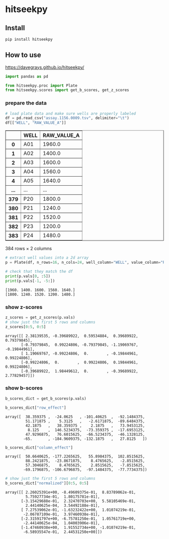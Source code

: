 hitseekpy
================

<!-- WARNING: THIS FILE WAS AUTOGENERATED! DO NOT EDIT! -->

## Install

``` sh
pip install hitseekpy
```

## How to use

https://davegrays.github.io/hitseekpy/


``` python
import pandas as pd

from hitseekpy.proc import Plate
from hitseekpy.scores import get_b_scores, get_z_scores
```

### prepare the data

``` python
# load plate data and make sure wells are properly labeled
df = pd.read_csv("assay.1156.0009.tsv", delimiter="\t")
df[["WELL", "RAW_VALUE_A"]]
```

<div>
<style scoped>
    .dataframe tbody tr th:only-of-type {
        vertical-align: middle;
    }

    .dataframe tbody tr th {
        vertical-align: top;
    }

    .dataframe thead th {
        text-align: right;
    }
</style>
<table border="1" class="dataframe">
  <thead>
    <tr style="text-align: right;">
      <th></th>
      <th>WELL</th>
      <th>RAW_VALUE_A</th>
    </tr>
  </thead>
  <tbody>
    <tr>
      <th>0</th>
      <td>A01</td>
      <td>1960.0</td>
    </tr>
    <tr>
      <th>1</th>
      <td>A02</td>
      <td>1400.0</td>
    </tr>
    <tr>
      <th>2</th>
      <td>A03</td>
      <td>1600.0</td>
    </tr>
    <tr>
      <th>3</th>
      <td>A04</td>
      <td>1560.0</td>
    </tr>
    <tr>
      <th>4</th>
      <td>A05</td>
      <td>1640.0</td>
    </tr>
    <tr>
      <th>...</th>
      <td>...</td>
      <td>...</td>
    </tr>
    <tr>
      <th>379</th>
      <td>P20</td>
      <td>1800.0</td>
    </tr>
    <tr>
      <th>380</th>
      <td>P21</td>
      <td>1240.0</td>
    </tr>
    <tr>
      <th>381</th>
      <td>P22</td>
      <td>1520.0</td>
    </tr>
    <tr>
      <th>382</th>
      <td>P23</td>
      <td>1200.0</td>
    </tr>
    <tr>
      <th>383</th>
      <td>P24</td>
      <td>1480.0</td>
    </tr>
  </tbody>
</table>
<p>384 rows × 2 columns</p>
</div>

``` python
# extract well values into a 2d array
p = Plate(df, n_rows=16, n_cols=24, well_column="WELL", value_column="RAW_VALUE_A")

# check that they match the df
print(p.vals[0, :5])
print(p.vals[-1, -5:])
```

    [1960. 1400. 1600. 1560. 1640.]
    [1800. 1240. 1520. 1200. 1480.]

### show z-scores

``` python
z_scores = get_z_scores(p.vals)
# show just the first 5 rows and columns
z_scores[0:5, 0:5]
```

    array([[ 2.38139535, -0.39689922,  0.59534884,  0.39689922,  0.79379845],
           [-0.79379845,  0.99224806, -0.79379845, -1.19069767, -0.19844961],
           [ 1.19069767, -0.99224806,  0.        , -0.19844961,  0.99224806],
           [-0.99224806,  0.        ,  0.99224806,  0.19844961,  0.99224806],
           [-0.39689922,  1.98449612,  0.        , -0.39689922,  2.77829457]])

### show b-scores

``` python
b_scores_dict = get_b_scores(p.vals)
```

``` python
b_scores_dict["row_effect"]
```

    array([  38.359375 ,  -24.0625   , -101.40625  ,  -92.1484375,
             51.171875 ,    5.3125   ,   -2.6171875,  -89.6484375,
             42.1875   ,   38.359375 ,    2.1875   ,   73.9453125,
              8.125    ,  146.5234375,  -73.359375 ,  -17.6953125,
             47.9296875,   76.6015625,  -66.5234375,  -46.1328125,
            -65.       , -184.9609375, -132.1875   ,   27.8125   ])

``` python
b_scores_dict["column_effect"]
```

    array([  50.6640625, -177.2265625,   55.8984375,  102.8515625,
             88.2421875,  -23.8671875,    8.4765625,   -2.8515625,
             57.3046875,    8.4765625,    2.8515625,   -7.8515625,
            -69.1796875, -106.6796875,  -97.1484375,  -77.7734375])

``` python
# show just the first 5 rows and columns
b_scores_dict["normalized"][0:5, 0:5]
```

    array([[ 2.26025391e+00, -8.49609375e-01,  8.83789062e-01,
             5.75927734e-01,  1.80175781e-01],
           [-3.15429688e-01,  2.32470703e+00,  5.58105469e-01,
             2.44140625e-04,  3.54492188e-01],
           [ 7.27539062e-01, -1.63232422e+00,  1.01074219e-01,
            -2.06787109e-01,  3.97460938e-01],
           [-2.31591797e+00, -6.75781250e-01,  1.05761719e+00,
            -2.44140625e-04,  1.04003906e-01],
           [-1.47460938e+00,  1.91552734e+00, -1.01074219e-01,
            -6.58935547e-01,  2.44531250e+00]])
